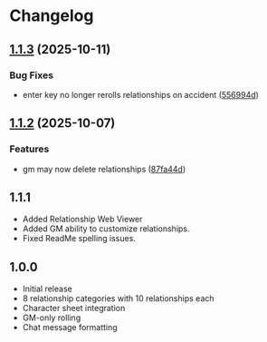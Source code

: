 # Changelog

## [1.1.3](https://github.com/EddieDover/mothership-crew-relationships/compare/v1.1.2...v1.1.3) (2025-10-11)

### Bug Fixes

- enter key no longer rerolls relationships on accident ([556994d](https://github.com/EddieDover/mothership-crew-relationships/commit/556994dc8f90d1aeff667c3f8f81fa78701f8517))

## [1.1.2](https://github.com/EddieDover/mothership-crew-relationships/compare/v1.1.1...v1.1.2) (2025-10-07)

### Features

- gm may now delete relationships ([87fa44d](https://github.com/EddieDover/mothership-crew-relationships/commit/87fa44dbc1bf208b71b6cbd9f883dacf93a20795))

## 1.1.1

- Added Relationship Web Viewer
- Added GM ability to customize relationships.
- Fixed ReadMe spelling issues.

## 1.0.0

- Initial release
- 8 relationship categories with 10 relationships each
- Character sheet integration
- GM-only rolling
- Chat message formatting
